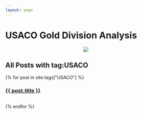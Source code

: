 ```yaml
---
layout: page
---
```

<head>
<link rel="stylesheet" type="text/css" href="https://markchenyutian.github.io/Markchen_Blog/Asset/css/Unified_Style.css">
</head>

# USACO Gold Division Analysis
<center><img src="https://markchenyutian.github.io/Markchen_Blog/Asset/USACO_Banner.png"></center>


<h2>All Posts with tag:USACO</h2>
{% for post in site.tags["USACO"] %}
  <a href="{{ site.baseurl }}{{ post.url }}">
  <div class="card">
  <div class="title_container">
    <h3>{{ post.title }}</h3>
  </div>
  </div>
  </a>
  <div style="width: 100%; height: 1em"></div>
{% endfor %}
